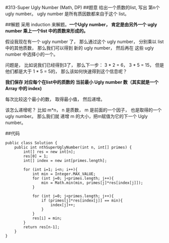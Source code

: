 #313-Super Ugly Number (Math, DP)
##题意
给出一个质数的list, 写出 第n个 ugly number。 ugly number 是所有质因数都来自于这个 list。

##解题
采用 induction 来解题。**一个Ugly number， 肯定是由另外一个 ugly number 乘上一个list 中的质数来形成的。**

假设我现在有一个 ugly number 了， 那么通过这个 ugly number， 分别乘以 list 中的其他质数， 那么我们可以得到 新的 ugly number， 然后再在 这些 ugly number 中选择小的一个。

问题是， 比如说我们已经得到3了， 那么下一步： 3 * 2 = 6， 3 * 5 = 15， 但是他们都是大于 1 * 5 = 5的， 那么该如何快速得到这个信息呢？

**我们保存 对应每个在list中的质数的 当前最小 Ugly number 数（其实就是一个 Array 中的 index)**

每次比较这个最小的数， 取得最小值， 然后递增。

该怎么递增呢？ 比如 m*n， n 是质数， m 是前面的一个因子， 也是取得的一个ugly number。 那么我们就 递增 m 的大小，把m赋值为它的下一个 Ugly number。

##代码
```
public class Solution {
    public int nthSuperUglyNumber(int n, int[] primes) {
        int[] res = new int[n];
        res[0] = 1;
        int[] index = new int[primes.length];
        
        for (int i=1; i<n; i++){
            int min = Integer.MAX_VALUE;
            for (int j=0; j<primes.length; j++){
                min = Math.min(min, primes[j]*res[index[j]]);
            }
            
            for (int j=0; j<primes.length; j++){
                if (primes[j]*res[index[j]] == min){
                    index[j]++;
                }
            }
            res[i] = min;
        }
        return res[n-1];
    }
}
``` 